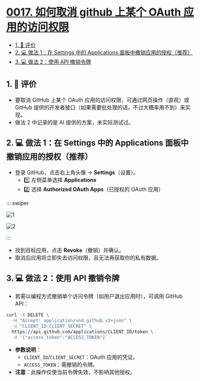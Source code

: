 # [0017. 如何取消 github 上某个 OAuth 应用的访问权限](https://github.com/tnotesjs/TNotes.git-notes/tree/main/notes/0017.%20%E5%A6%82%E4%BD%95%E5%8F%96%E6%B6%88%20github%20%E4%B8%8A%E6%9F%90%E4%B8%AA%20OAuth%20%E5%BA%94%E7%94%A8%E7%9A%84%E8%AE%BF%E9%97%AE%E6%9D%83%E9%99%90)

<!-- region:toc -->

- [1. 🫧 评价](#1--评价)
- [2. 💻 做法 1：在 Settings 中的 Applications 面板中撤销应用的授权（推荐）](#2--做法-1在-settings-中的-applications-面板中撤销应用的授权推荐)
- [3. 💻 做法 2：使用 API 撤销令牌](#3--做法-2使用-api-撤销令牌)

<!-- endregion:toc -->

## 1. 🫧 评价

- 要取消 GitHub 上某个 OAuth 应用的访问权限，可通过网页操作（直观）或 GitHub 提供的开发者接口（如果需要批处理的话，不过大概率用不到）来实现。
- 做法 2 中记录的是 AI 提供的方案，未实际测试过。

## 2. 💻 做法 1：在 Settings 中的 Applications 面板中撤销应用的授权（推荐）

- 登录 GitHub，点击右上角头像 → **Settings**（设置）。
  - 1️⃣ 左侧菜单选择 **Applications**
  - 2️⃣ 选择 **Authorized OAuth Apps**（已授权的 OAuth 应用）

::: swiper

![1](https://cdn.jsdelivr.net/gh/tnotesjs/imgs@main/2025-07-26-00-20-53.png)

![2](https://cdn.jsdelivr.net/gh/tnotesjs/imgs@main/2025-07-26-00-31-26.png)

:::

- 找到目标应用，点击 **Revoke**（撤销）并确认。
- 取消后应用将立即失去访问权限，且无法再获取你的私有数据。

## 3. 💻 做法 2：使用 API 撤销令牌

- 若需以编程方式撤销单个访问令牌（如用户退出应用时），可调用 GitHub API：

```bash
curl -X DELETE \
  -H "Accept: application/vnd.github.v3+json" \
  -u "CLIENT_ID:CLIENT_SECRET" \
  https://api.github.com/applications/CLIENT_ID/token \
  -d '{"access_token":"ACCESS_TOKEN"}'
```

- **参数说明**：
  - `CLIENT_ID`/`CLIENT_SECRET`：OAuth 应用的凭证。
  - `ACCESS_TOKEN`：需撤销的令牌。
- **注意**：此操作仅使当前令牌失效，不影响其他授权。
